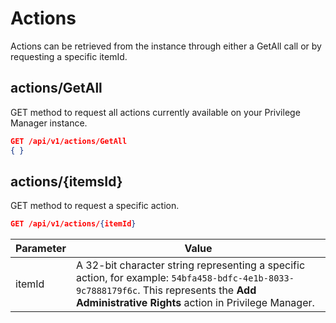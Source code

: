 [title]: # (Actions)
[tags]: # (api)
[priority]: # (2)
# Actions

Actions can be retrieved from the instance through either a GetAll call or by requesting a specific itemId.

## actions/GetAll

GET method to request all actions currently available on your Privilege Manager instance.

```json
GET /api/v1/actions/GetAll
{ }
```

## actions/{itemsId}

GET method to request a specific action.

```json
GET /api/v1/actions/{itemId}
```

| Parameter | Value |
| ----- | ----- |
| itemId | A 32-bit character string representing a specific action, for example: `54bfa458-bdfc-4e1b-8033-9c7888179f6c`. This represents the __Add Administrative Rights__ action in Privilege Manager. |
